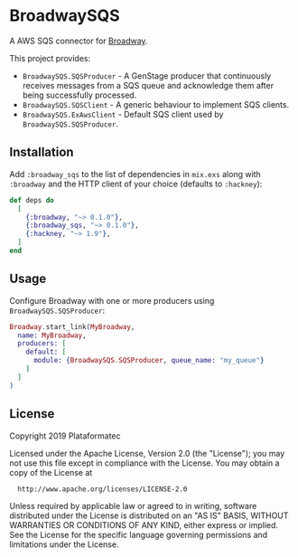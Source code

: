 # BroadwaySQS

A AWS SQS connector for [Broadway](https://github.com/plataformatec/broadway).

This project provides:

  * `BroadwaySQS.SQSProducer` - A GenStage producer that continuously receives messages from
    a SQS queue and acknowledge them after being successfully processed.
  * `BroadwaySQS.SQSClient` - A generic behaviour to implement SQS clients.
  * `BroadwaySQS.ExAwsClient` - Default SQS client used by `BroadwaySQS.SQSProducer`.


## Installation

Add `:broadway_sqs` to the list of dependencies in `mix.exs` along with `:broadway` and
the HTTP client of your choice (defaults to `:hackney`):

```elixir
def deps do
  [
    {:broadway, "~> 0.1.0"},
    {:broadway_sqs, "~> 0.1.0"},
    {:hackney, "~> 1.9"},
  ]
end
```

## Usage

Configure Broadway with one or more producers using `BroadwaySQS.SQSProducer`:

```elixir
Broadway.start_link(MyBroadway,
  name: MyBroadway,
  producers: [
    default: [
      module: {BroadwaySQS.SQSProducer, queue_name: "my_queue"}
    ]
  ]
)
```

## License

Copyright 2019 Plataformatec

  Licensed under the Apache License, Version 2.0 (the "License");
  you may not use this file except in compliance with the License.
  You may obtain a copy of the License at

      http://www.apache.org/licenses/LICENSE-2.0

  Unless required by applicable law or agreed to in writing, software
  distributed under the License is distributed on an "AS IS" BASIS,
  WITHOUT WARRANTIES OR CONDITIONS OF ANY KIND, either express or implied.
  See the License for the specific language governing permissions and
  limitations under the License.